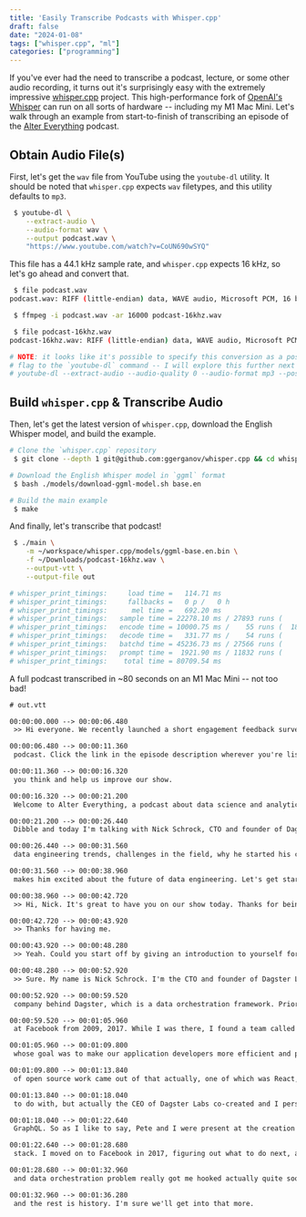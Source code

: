 ```yaml
---
title: 'Easily Transcribe Podcasts with Whisper.cpp'
draft: false
date: "2024-01-08"
tags: ["whisper.cpp", "ml"]
categories: ["programming"]
---
```


If you've ever had the need to transcribe a podcast, lecture, or some other audio recording, it turns out it's surprisingly easy with the extremely impressive [whisper.cpp](https://github.com/ggerganov/whisper.cpp) project. This high-performance fork of [OpenAI's Whisper](https://github.com/openai/whisper) can run on all sorts of hardware -- including my M1 Mac Mini. Let's walk through an example from start-to-finish of transcribing an episode of the [Alter Everything](https://podcasts.apple.com/us/podcast/alter-everything/id1356137854) podcast.

<!--more-->

## Obtain Audio File(s)

First, let's get the `wav` file from YouTube using the `youtube-dl` utility. It should be noted that `whisper.cpp` expects `wav` filetypes, and this utility defaults to `mp3`.

```sh
 $ youtube-dl \
    --extract-audio \
    --audio-format wav \
    --output podcast.wav \
    "https://www.youtube.com/watch?v=CoUN690wSYQ"
```

This file has a 44.1 kHz sample rate, and `whisper.cpp` expects 16 kHz, so let's go ahead and convert that.

```sh
 $ file podcast.wav
podcast.wav: RIFF (little-endian) data, WAVE audio, Microsoft PCM, 16 bit, stereo 44100 Hz

 $ ffmpeg -i podcast.wav -ar 16000 podcast-16khz.wav

 $ file podcast-16khz.wav
podcast-16khz.wav: RIFF (little-endian) data, WAVE audio, Microsoft PCM, 16 bit, stereo 16000 Hz

# NOTE: it looks like it's possible to specify this conversion as a post-process as a
# flag to the `youtube-dl` command -- I will explore this further next time...
# youtube-dl --extract-audio --audio-quality 0 --audio-format mp3 --postprocessor-args "-ar 44100" %dl%
```

## Build `whisper.cpp` & Transcribe Audio

Then, let's get the latest version of `whisper.cpp`, download the English Whisper model, and build the example.

```sh
# Clone the `whisper.cpp` repository
 $ git clone --depth 1 git@github.com:ggerganov/whisper.cpp && cd whisper.cpp

# Download the English Whisper model in `ggml` format
 $ bash ./models/download-ggml-model.sh base.en

# Build the main example
 $ make
```

And finally, let's transcribe that podcast!

```sh
 $ ./main \
    -m ~/workspace/whisper.cpp/models/ggml-base.en.bin \
    -f ~/Downloads/podcast-16khz.wav \
    --output-vtt \
    --output-file out

# whisper_print_timings:     load time =   114.71 ms
# whisper_print_timings:     fallbacks =   0 p /   0 h
# whisper_print_timings:      mel time =   692.20 ms
# whisper_print_timings:   sample time = 22278.10 ms / 27893 runs (    0.80 ms per run)
# whisper_print_timings:   encode time = 10000.75 ms /    55 runs (  181.83 ms per run)
# whisper_print_timings:   decode time =   331.77 ms /    54 runs (    6.14 ms per run)
# whisper_print_timings:   batchd time = 45236.73 ms / 27566 runs (    1.64 ms per run)
# whisper_print_timings:   prompt time =  1921.90 ms / 11832 runs (    0.16 ms per run)
# whisper_print_timings:    total time = 80709.54 ms
```

A full podcast transcribed in ~80 seconds on an M1 Mac Mini -- not too bad!

```txt
# out.vtt

00:00:00.000 --> 00:00:06.480
 >> Hi everyone. We recently launched a short engagement feedback survey for the Alter Everything

00:00:06.480 --> 00:00:11.360
 podcast. Click the link in the episode description wherever you're listening to let us know what

00:00:11.360 --> 00:00:16.320
 you think and help us improve our show.

00:00:16.320 --> 00:00:21.200
 Welcome to Alter Everything, a podcast about data science and analytics culture. I'm Megan

00:00:21.200 --> 00:00:26.440
 Dibble and today I'm talking with Nick Schrock, CTO and founder of Dagster Labs. We discussed

00:00:26.440 --> 00:00:31.560
 data engineering trends, challenges in the field, why he started his company, and what

00:00:31.560 --> 00:00:38.960
 makes him excited about the future of data engineering. Let's get started.

00:00:38.960 --> 00:00:42.720
 >> Hi, Nick. It's great to have you on our show today. Thanks for being here.

00:00:42.720 --> 00:00:43.920
 >> Thanks for having me.

00:00:43.920 --> 00:00:48.280
 >> Yeah. Could you start off by giving an introduction to yourself for our listeners?

00:00:48.280 --> 00:00:52.920
 >> Sure. My name is Nick Schrock. I'm the CTO and founder of Dagster Labs. There's the

00:00:52.920 --> 00:00:59.520
 company behind Dagster, which is a data orchestration framework. Prior to doing this, I was an engineer

00:00:59.520 --> 00:01:05.960
 at Facebook from 2009, 2017. While I was there, I found a team called product infrastructure

00:01:05.960 --> 00:01:09.800
 whose goal was to make our application developers more efficient and productive, and a bunch

00:01:09.800 --> 00:01:13.840
 of open source work came out of that actually, one of which was React, which I had nothing

00:01:13.840 --> 00:01:18.040
 to do with, but actually the CEO of Dagster Labs co-created and I personally co-created

00:01:18.040 --> 00:01:22.640
 GraphQL. So as I like to say, Pete and I were present at the creation of the full hipster

00:01:22.640 --> 00:01:28.680
 stack. I moved on to Facebook in 2017, figuring out what to do next, and this data engineering

00:01:28.680 --> 00:01:32.960
 and data orchestration problem really got me hooked actually quite soon after I left,

00:01:32.960 --> 00:01:36.280
 and the rest is history. I'm sure we'll get into that more.
```
